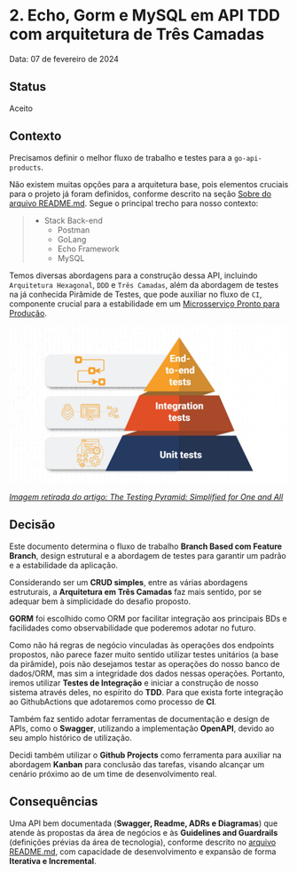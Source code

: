 # 2. Echo, Gorm e MySQL em API TDD com arquitetura de Três Camadas

Data: 07 de fevereiro de 2024

## Status

Aceito

## Contexto

Precisamos definir o melhor fluxo de trabalho e testes para a `go-api-products`.

Não existem muitas opções para a arquitetura base, pois elementos cruciais para o projeto já foram definidos, conforme descrito na seção [Sobre do arquivo README.md](../../../README.md). Segue o principal trecho para nosso contexto:

>
> - Stack Back-end
>   - Postman
>   - GoLang
>   - Echo Framework
>   - MySQL
>

Temos diversas abordagens para a construção dessa API, incluindo `Arquitetura Hexagonal`, `DDD` e `Três Camadas`, além da abordagem de testes na já conhecida Pirâmide de Testes, que pode auxiliar no fluxo de `CI`, componente crucial para a estabilidade em um [Microsserviço Pronto para Produção](https://www.amazon.com.br/Microsservi%C3%A7os-Prontos-Para-Produ%C3%A7%C3%A3o-Padronizados/dp/8575226215).

<img src="../../assets/images/layout/graphics/test_pyramid.jpg">

_[Imagem retirada do artigo: The Testing Pyramid: Simplified for One and All](https://www.headspin.io/blog/the-testing-pyramid-simplified-for-one-and-all)_

## Decisão

Este documento determina o fluxo de trabalho __Branch Based com Feature Branch__, design estrutural e a abordagem de testes para garantir um padrão e a estabilidade da aplicação.

Considerando ser um __CRUD simples__, entre as várias abordagens estruturais, a __Arquitetura em Três Camadas__ faz mais sentido, por se adequar bem à simplicidade do desafio proposto.

__GORM__ foi escolhido como ORM por facilitar integração aos principais BDs e facilidades como observabilidade que poderemos adotar no futuro.

Como não há regras de negócio vinculadas às operações dos endpoints propostos, não parece fazer muito sentido utilizar testes unitários (a base da pirâmide), pois não desejamos testar as operações do nosso banco de dados/ORM, mas sim a integridade dos dados nessas operações. Portanto, iremos utilizar __Testes de Integração__ e iniciar a construção de nosso sistema através deles, no espírito do __TDD__. Para que exista forte integração ao GithubActions que adotaremos como processo de __CI__.

Também faz sentido adotar ferramentas de documentação e design de APIs, como o __Swagger__, utilizando a implementação __OpenAPI__, devido ao seu amplo histórico de utilização.

Decidi também utilizar o __Github Projects__ como ferramenta para auxiliar na abordagem __Kanban__ para conclusão das tarefas, visando alcançar um cenário próximo ao de um time de desenvolvimento real.

## Consequências

Uma API bem documentada (__Swagger, Readme, ADRs e Diagramas__) que atende às propostas da área de negócios e às __Guidelines and Guardrails__ (definições prévias da área de tecnologia), conforme descrito no [arquivo README.md](../../../README.md), com capacidade de desenvolvimento e expansão de forma __Iterativa e Incremental__.